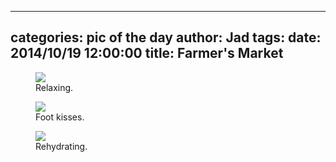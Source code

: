 
---
categories: pic of the day
author: Jad
tags: 
date: 2014/10/19 12:00:00
title: Farmer's Market
---

<figure>
<img src="/img/2014/10/19/img_20141019131118_medium.jpg" />
<figcaption>Relaxing.</figcaption>
</figure>

<figure>
<img src="/img/2014/10/19/img_20141019131154_medium.jpg" />
<figcaption>Foot kisses.</figcaption>
</figure>


<figure>
<img src="/img/2014/10/19/img_20141019121712_medium.jpg" />
<figcaption>Rehydrating.</figcaption>
</figure>

